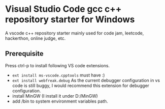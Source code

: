 # Visual Studio Code gcc c++ repository starter for Windows
A vscode c++ repository starter mainly used for code jam, leetcode, hackerthon, online judge, etc.
## Prerequisite

Press ctrl-p to install following VS code extensions.

* `ext install ms-vscode.cpptools`
must have :)
* `ext install webfreak.debug`
As the current debugger configuration in vs code is still buggy, I would recommend this extension for debugger configuration.
* install MinGW (I install it under D:/MinGW)
* add <MinGW>/bin to system environment variables path.